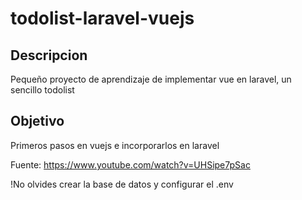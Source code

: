 # todolist-laravel-vuejs

## Descripcion

Pequeño proyecto de aprendizaje de implementar vue en laravel, un sencillo todolist

## Objetivo

Primeros pasos en vuejs e incorporarlos en laravel

Fuente: https://www.youtube.com/watch?v=UHSipe7pSac

!No olvides crear la base de datos y configurar el .env
